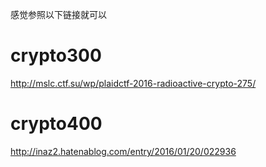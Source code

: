感觉参照以下链接就可以

# crypto300

<http://mslc.ctf.su/wp/plaidctf-2016-radioactive-crypto-275/>

# crypto400

<http://inaz2.hatenablog.com/entry/2016/01/20/022936>
